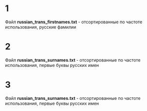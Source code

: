 # 1
Файл **russian_trans_firstnames.txt** - отсортированные по частоте использования, русские фамилии

# 2
Файл **russian_trans_surnames.txt** - отсортированные по частоте использования, первые буквы русских имен

# 3
Файл **russian_trans_surnames.txt** - отсортированные по частоте использования, первые буквы русских имен

